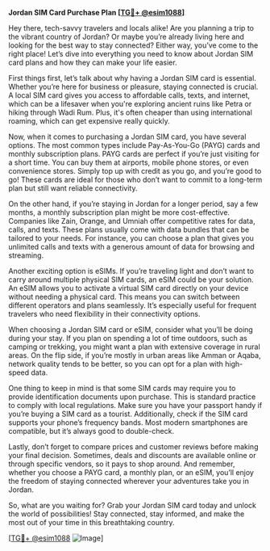**Jordan SIM Card Purchase Plan [[TG💪+ @esim1088](https://t.me/s/esim1088)]**

Hey there, tech-savvy travelers and locals alike! Are you planning a trip to the vibrant country of Jordan? Or maybe you’re already living here and looking for the best way to stay connected? Either way, you’ve come to the right place! Let’s dive into everything you need to know about Jordan SIM card plans and how they can make your life easier.

First things first, let’s talk about why having a Jordan SIM card is essential. Whether you’re here for business or pleasure, staying connected is crucial. A local SIM card gives you access to affordable calls, texts, and internet, which can be a lifesaver when you're exploring ancient ruins like Petra or hiking through Wadi Rum. Plus, it's often cheaper than using international roaming, which can get expensive really quickly.

Now, when it comes to purchasing a Jordan SIM card, you have several options. The most common types include Pay-As-You-Go (PAYG) cards and monthly subscription plans. PAYG cards are perfect if you’re just visiting for a short time. You can buy them at airports, mobile phone stores, or even convenience stores. Simply top up with credit as you go, and you’re good to go! These cards are ideal for those who don’t want to commit to a long-term plan but still want reliable connectivity.

On the other hand, if you’re staying in Jordan for a longer period, say a few months, a monthly subscription plan might be more cost-effective. Companies like Zain, Orange, and Umniah offer competitive rates for data, calls, and texts. These plans usually come with data bundles that can be tailored to your needs. For instance, you can choose a plan that gives you unlimited calls and texts with a generous amount of data for browsing and streaming. 

Another exciting option is eSIMs. If you’re traveling light and don’t want to carry around multiple physical SIM cards, an eSIM could be your solution. An eSIM allows you to activate a virtual SIM card directly on your device without needing a physical card. This means you can switch between different operators and plans seamlessly. It’s especially useful for frequent travelers who need flexibility in their connectivity options.

When choosing a Jordan SIM card or eSIM, consider what you’ll be doing during your stay. If you plan on spending a lot of time outdoors, such as camping or trekking, you might want a plan with extensive coverage in rural areas. On the flip side, if you’re mostly in urban areas like Amman or Aqaba, network quality tends to be better, so you can opt for a plan with high-speed data.

One thing to keep in mind is that some SIM cards may require you to provide identification documents upon purchase. This is standard practice to comply with local regulations. Make sure you have your passport handy if you’re buying a SIM card as a tourist. Additionally, check if the SIM card supports your phone’s frequency bands. Most modern smartphones are compatible, but it’s always good to double-check.

Lastly, don’t forget to compare prices and customer reviews before making your final decision. Sometimes, deals and discounts are available online or through specific vendors, so it pays to shop around. And remember, whether you choose a PAYG card, a monthly plan, or an eSIM, you’ll enjoy the freedom of staying connected wherever your adventures take you in Jordan.

So, what are you waiting for? Grab your Jordan SIM card today and unlock the world of possibilities! Stay connected, stay informed, and make the most out of your time in this breathtaking country.

[[TG💪+ @esim1088](https://t.me/s/esim1088) ![Image](https://i.postimg.cc/Y0z9fWf4/image.png)]